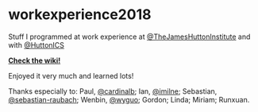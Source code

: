 # workexperience2018
Stuff I programmed at work experience at [@TheJamesHuttonInstitute](https://github.com/TheJamesHuttonInstitute) and with [@HuttonICS](https://github.com/HuttonICS)

**[Check the wiki!](https://github.com/careforsometeasir/workexperience2018/wiki)**

Enjoyed it very much and learned lots!

Thanks especially to:
Paul, [@cardinalb](https://github.com/cardinalb); Ian, [@imilne](https://github.com/imilne); Sebastian, [@sebastian-raubach](https://github.com/sebastian-raubach); Wenbin, [@wyguo](https://github.com/wyguo); Gordon; Linda; Miriam; Runxuan.
